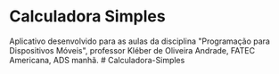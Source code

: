 # Calculadora Simples

Aplicativo desenvolvido para as aulas da disciplina "Programação para Dispositivos Móveis", professor Kléber de Oliveira Andrade, FATEC Americana, ADS manhã.
#   C a l c u l a d o r a - S i m p l e s  
 